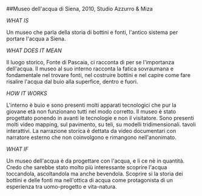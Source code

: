 ##Museo dell'acqua di Siena, 2010, Studio Azzurro & Miza

_WHAT IS_

Un museo che parla della storia di bottini e fonti, l'antico sistema per portare l'acqua a Siena.

_WHAT DOES IT MEAN_

Il luogo storico, Fonte di Pascaia, ci racconta di per se l'importanza dell'acqua. Il museo al suo interno racconta la fatica sovraumana
e fondamentale nel trovare fonti, nel costruire bottini e nel capire come fare risalire l'acqua dal buio alla superfice, dentro e fuori.

_HOW IT WORKS_

L'interno è buio e sono presenti molti apparati tecnologici che pur la giovane età non funzionano tutti nel modo corretto. Il museo è stato progettato 
ponendo in avanti le tecnologie e non il visitatore. Sono presenti molti video mapping, sul pavimento, su teli, su modelli tridimensionali.
tavoli interattivi. La narrazione storica è dettata da video documentari con narratore esterno che non coinvolgono e rimangono nell'anonimato.

_WHAT IF_

Un museo dell'acqua è da progettare con l'acqua, e li ce nè in quantità. Credo che sarebbe stato molto più interessante 
scoprire l'acqua toccandola, ascoltandola ma anche bevendola. Scoprire si la storia dei bottini e delle fonti ma nell'ottica
di acqua come protagonista di un esperienza tra uomo-progetto e vita-natura.
